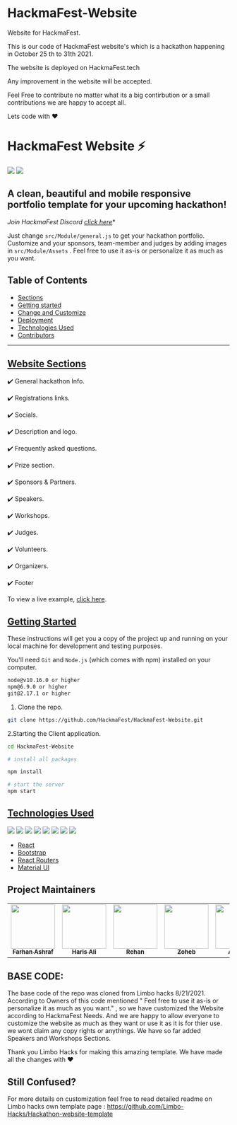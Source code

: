 # HackmaFest-Website
Website for HackmaFest.


This is our code of HackmaFest website's which is a hackathon happening in October 25 th to 31th 2021.

The website is deployed on HackmaFest.tech

Any improvement in the website will be accepted.

Feel Free to contribute no matter what its a big contirbution or a small contributions we are happy to accept all.

Lets code with :heart:

# HackmaFest Website ⚡️ 

![](https://img.shields.io/github/repo-size/HackmaFest/HackmaFest-Website)
![](https://img.shields.io/github/commit-activity/m/HackmaFest/HackmaFest-Website)



## A clean, beautiful and mobile responsive portfolio template for your upcoming hackathon!




*Join HackmaFest Discord [click here](https://discord.gg/EPaEejfKgv)** 

Just change `src/Module/general.js` to get your hackathon portfolio. Customize and your sponsors, team-member and judges by adding images in `src/Module/Assets` . Feel free to use it as-is or personalize it as much as you want.

## Table of Contents

- [Sections]()
- [Getting started]()
- [Change and Customize]()
- [Deployment]()
- [Technologies Used]()
- [Contributors]()

---

## [Website Sections]()
✔️ General hackathon Info.

✔️ Registrations links.

✔️ Socials.

✔️ Description and logo.

✔️ Frequently asked questions.

✔️ Prize section.

✔️ Sponsors & Partners.

✔️ Speakers.

✔️ Workshops.

✔️ Judges.

✔️ Volunteers.

✔️ Organizers.

✔️ Footer

To view a live example, [click here](https://hackmafest.tech).


## [Getting Started]()

These instructions will get you a copy of the project up and running on your local machine for development and testing purposes.

You'll need `Git` and `Node.js` (which comes with npm) installed on your computer.

```bash
node@v10.16.0 or higher
npm@6.9.0 or higher
git@2.17.1 or higher

```


1. Clone the repo.
```bash
git clone https://github.com/HackmaFest/HackmaFest-Website.git
```


2.Starting the Client application.

```bash
cd HackmaFest-Website

# install all packages

npm install

# start the server
npm start
```

## [Technologies Used]()

<p>

<img src ="https://img.shields.io/badge/HTML5-E34F26?style=for-the-badge&logo=html5&logoColor=white"/>

<img src ="https://img.shields.io/badge/CSS3-1572B6?style=for-the-badge&logo=css3&logoColor=white"/>

<img src="https://img.shields.io/badge/JavaScript-F7DF1E?style=for-the-badge&logo=javascript&logoColor=black"/>

<img src ="https://img.shields.io/badge/Sass-CC6699?style=for-the-badge&logo=sass&logoColor=white"/>

<img src="https://img.shields.io/badge/React-20232A?style=for-the-badge&logo=react&logoColor=61DAFB"/>

<img src="https://img.shields.io/badge/React_Router-CA4245?style=for-the-badge&logo=react-router&logoColor=white"/>

<img src="https://img.shields.io/badge/Material--UI-0081CB?style=for-the-badge&logo=material-ui&logoColor=white"/>

<img src="https://img.shields.io/badge/PHP-777BB4?style=for-the-badge&logo=php&logoColor=white"/> 

</p>

- [React]()
- [Bootstrap]()
- [React Routers]()
- [Material UI]()

## Project Maintainers

<table>
  <tr>
     <td align="center"><a href="https://github.com/mriceflame"><img src="https://github.com/mriceflame.png?size=460" width="100px;" alt=""/><br /><sub><b>Farhan Ashraf </b></sub></a></td>
     <td align="center"><a href="https://github.com/HarisAli-git"><img src="https://github.com/HarisAli-git.png?size=460" width="100px;" alt=""/><br /><sub><b>Haris Ali</b></sub></a></td>
    <td align="center"><a href="https://github.com/Abusayid693"><img src="https://github.com/Abusayid693.png?size=460" width="100px;" alt=""/><br /><sub><b>Rehan </b></sub></a></td>
    <td align="center"><a href="https://github.com/ZohebMOPO"><img src="https://github.com/ZohebMOPO.png?size=460" width="100px;" alt=""/><br /><sub><b>Zoheb</b></sub></a></td>
    <td align="center"><a href="https://github.com/adityamangal1"><img src="https://github.com/adityamangal1.png?size=460" width="100px;" alt=""/><br /><sub><b>Aditya</b></sub></a></td>

  </tr>
</table>


## BASE CODE:
The base code of the repo was cloned from Limbo hacks 8/21/2021. 
According to Owners of this code mentioned " Feel free to use it as-is or personalize it as much as you want." , so we have customized the Website according to HackmaFest Needs. And we are happy to allow everyone to customize the website as much as they want or use it as it is for thier use. we wont claim any copy rights or anythings.
We have so far added Speakers and Workshops Sections.

Thank you Limbo Hacks for making this amazing template. 
We have made all the changes with :heart:

## Still Confused?
For more details on customization feel free to read detailed readme on Limbo hacks own template page :
https://github.com/Limbo-Hacks/Hackathon-website-template
